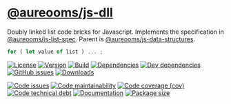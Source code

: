 [@aureooms/js-dll](https://make-github-pseudonymous-again.github.io/js-dll)
==

Doubly linked list code bricks for Javascript.
Implements the specification in
[@aureooms/js-list-spec](https://github.com/aureooms/js-list-spec).
Parent is
[@aureooms/js-data-structures](https://github.com/aureooms/js-data-structures).

```js
for ( let value of list ) ... ;
```

[![License](https://img.shields.io/github/license/aureooms/js-dll.svg)](https://raw.githubusercontent.com/aureooms/js-dll/master/LICENSE)
[![Version](https://img.shields.io/npm/v/@aureooms/js-dll.svg)](https://www.npmjs.org/package/@aureooms/js-dll)
[![Build](https://img.shields.io/travis/aureooms/js-dll/master.svg)](https://travis-ci.org/aureooms/js-dll/branches)
[![Dependencies](https://img.shields.io/david/aureooms/js-dll.svg)](https://david-dm.org/aureooms/js-dll)
[![Dev dependencies](https://img.shields.io/david/dev/aureooms/js-dll.svg)](https://david-dm.org/aureooms/js-dll?type=dev)
[![GitHub issues](https://img.shields.io/github/issues/aureooms/js-dll.svg)](https://github.com/aureooms/js-dll/issues)
[![Downloads](https://img.shields.io/npm/dm/@aureooms/js-dll.svg)](https://www.npmjs.org/package/@aureooms/js-dll)

[![Code issues](https://img.shields.io/codeclimate/issues/aureooms/js-dll.svg)](https://codeclimate.com/github/aureooms/js-dll/issues)
[![Code maintainability](https://img.shields.io/codeclimate/maintainability/aureooms/js-dll.svg)](https://codeclimate.com/github/aureooms/js-dll/trends/churn)
[![Code coverage (cov)](https://img.shields.io/codecov/c/gh/aureooms/js-dll/master.svg)](https://codecov.io/gh/aureooms/js-dll)
[![Code technical debt](https://img.shields.io/codeclimate/tech-debt/aureooms/js-dll.svg)](https://codeclimate.com/github/aureooms/js-dll/trends/technical_debt)
[![Documentation](https://make-github-pseudonymous-again.github.io/js-dll//badge.svg)](https://make-github-pseudonymous-again.github.io/js-dll//source.html)
[![Package size](https://img.shields.io/bundlephobia/minzip/@aureooms/js-dll)](https://bundlephobia.com/result?p=@aureooms/js-dll)
